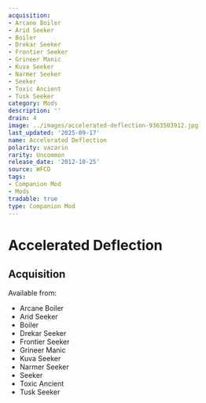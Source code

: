 ```yaml
---
acquisition:
- Arcane Boiler
- Arid Seeker
- Boiler
- Drekar Seeker
- Frontier Seeker
- Grineer Manic
- Kuva Seeker
- Narmer Seeker
- Seeker
- Toxic Ancient
- Tusk Seeker
category: Mods
description: ''
drain: 4
image: ../images/accelerated-deflection-9363503912.jpg
last_updated: '2025-09-17'
name: Accelerated Deflection
polarity: vazarin
rarity: Uncommon
release_date: '2012-10-25'
source: WFCD
tags:
- Companion Mod
- Mods
tradable: true
type: Companion Mod
---
```


# Accelerated Deflection

## Acquisition

Available from:
- Arcane Boiler
- Arid Seeker
- Boiler
- Drekar Seeker
- Frontier Seeker
- Grineer Manic
- Kuva Seeker
- Narmer Seeker
- Seeker
- Toxic Ancient
- Tusk Seeker

